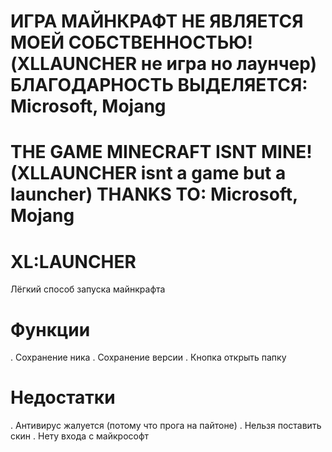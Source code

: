 # ИГРА МАЙНКРАФТ НЕ ЯВЛЯЕТСЯ МОЕЙ СОБСТВЕННОСТЬЮ! (XLLAUNCHER не игра но лаунчер) БЛАГОДАРНОСТЬ ВЫДЕЛЯЕТСЯ: Microsoft, Mojang
# THE GAME MINECRAFT ISNT MINE! (XLLAUNCHER isnt a game but a launcher) THANKS TO: Microsoft, Mojang

# XL:LAUNCHER
Лёгкий способ запуска майнкрафта

# Функции
. Сохранение ника
. Сохранение версии
. Кнопка открыть папку

# Недостатки
. Антивирус жалуется (потому что прога на пайтоне)
. Нельзя поставить скин
. Нету входа с майкрософт
